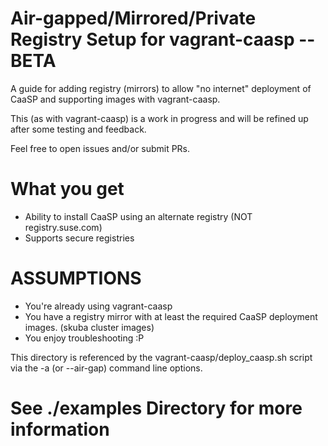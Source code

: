 # Air-gapped/Mirrored/Private Registry Setup for vagrant-caasp -- BETA
A guide for adding registry (mirrors) to allow "no internet" deployment of CaaSP
and supporting images with vagrant-caasp.

This (as with vagrant-caasp) is a work in progress and will be refined up after
some testing and feedback.

Feel free to open issues and/or submit PRs.

# What you get
* Ability to install CaaSP using an alternate registry (NOT registry.suse.com)
* Supports secure registries

# ASSUMPTIONS
* You're already using vagrant-caasp
* You have a registry mirror with at least the required CaaSP deployment images.
  (skuba cluster images)
* You enjoy troubleshooting :P

This directory is referenced by the vagrant-caasp/deploy_caasp.sh script via the
-a (or --air-gap) command line options.

# See ./examples Directory for more information


